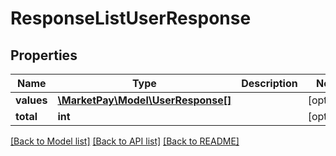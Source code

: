 # ResponseListUserResponse

## Properties
Name | Type | Description | Notes
------------ | ------------- | ------------- | -------------
**values** | [**\MarketPay\Model\UserResponse[]**](UserResponse.md) |  | [optional] 
**total** | **int** |  | [optional] 

[[Back to Model list]](../README.md#documentation-for-models) [[Back to API list]](../README.md#documentation-for-api-endpoints) [[Back to README]](../README.md)


